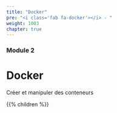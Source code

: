 ```yaml
---
title: "Docker"
pre: "<i class='fab fa-docker'></i> - "
weight: 1003
chapter: true
---
```


### Module 2

# Docker

Créer et manipuler des conteneurs

{{% children  %}}
